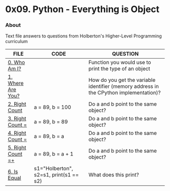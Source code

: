 # 0x09. Python - Everything is Object

### About
Text file answers to questions from Holberton's Higher-Level Programming curriculum

FILE | CODE | QUESTION
----|----|----
[0. Who Am I?](./0-answer.txt) || Function you would use to print the type of an object
[1. Where Are You?](./1-answer.txt)| | How do you get the variable identifier (memory address in the CPython implementation)?
[2. Right Count](./2-answer.txt) | a = 89, b = 100 | Do a and b point to the same object?
[3. Right Count =](./3-answer.txt) | a = 89, b = 89 | Do a and b point to the same object?
[4. Right Count =](./4-answer.txt) | a = 89, b = a | Do a and b point to the same object?
[5. Right Count =+](./5-answer.txt) | a = 89, b = a + 1 | Do a and b point to the same object?
[6. Is Equal](./6-answer.txt) | s1="Holberton", s2=s1, print(s1 == s2) | What does this print?
